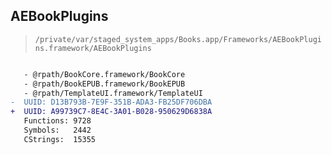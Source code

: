 ## AEBookPlugins

> `/private/var/staged_system_apps/Books.app/Frameworks/AEBookPlugins.framework/AEBookPlugins`

```diff

   - @rpath/BookCore.framework/BookCore
   - @rpath/BookEPUB.framework/BookEPUB
   - @rpath/TemplateUI.framework/TemplateUI
-  UUID: D13B793B-7E9F-351B-ADA3-FB25DF706DBA
+  UUID: A99739C7-8E4C-3A01-B028-950629D6838A
   Functions: 9728
   Symbols:   2442
   CStrings:  15355

```
